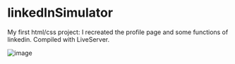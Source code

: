 # linkedInSimulator
My first html/css project: I recreated the profile page and some functions of linkedin.
Compiled with LiveServer.

![image](https://github.com/user-attachments/assets/1bec5086-2eeb-4d10-9feb-fc28378e0217)

